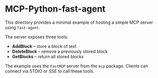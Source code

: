 # MCP-Python-fast-agent

This directory provides a minimal example of hosting a simple MCP server using `fast-agent`.

The server exposes three tools:

- **AddBlock** – store a block of text
- **DeleteBlock** – remove a previously stored block
- **GetBlocks** – return all stored blocks

The example uses the `FastMCP` server from the `mcp` package. Clients can connect
via STDIO or SSE to call these tools.
